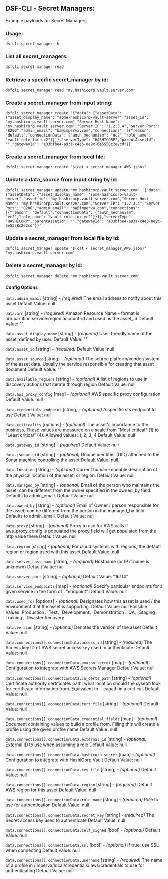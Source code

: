 ## DSF-CLI - Secret Managers:
Example payloads for Secret Managers

### Usage:
`dsfcli secret_manager -h`

### List all secret_managers:
`dsfcli secret_manager read`

### Retrieve a specific secret_manager by id:
`dsfcli secret_manager read "my.hashicorp.vault.server.com"`

### Create a secret_manager from input string:
`dsfcli secret_manager create '{"data": {"assetData": {"asset_display_name": "some-hashicorp-vault-server","asset_id": "my.hashicorp.vault.server.com","Server Host Name": "my.hashicorp.vault.server.com","Server IP": "1.2.3.4","Server Port": "8200","admin_email": "ba@imperva.com","connections": [{"reason": "default","connectionData": {"auth_mechanism": "ec2","role_name": "vault-role-for-ec2"}}]},"serverType": "HASHICORP","parentAssetId": "","gatewayId": "e33bfbe4-a93a-c4e5-8e9c-6e5558c2e2cd"}}'`

### Create a secret_manager from local file:
`dsfcli secret_manager create "$(cat < secret_manager_AWS.json)"`

### Update a data_source from input string by id:
`dsfcli secret_manager update "my.hashicorp.vault.server.com" '{"data": {"assetData": {"asset_display_name": "some-hashicorp-vault-server","asset_id": "my.hashicorp.vault.server.com","Server Host Name": "my.hashicorp.vault.server.com","Server IP": "1.2.3.4","Server Port": "8200","admin_email": "ba@imperva.com","connections": [{"reason": "default","connectionData": {"auth_mechanism": "ec2","role_name": "vault-role-for-ec2"}}]},"serverType": "HASHICORP","parentAssetId": "","gatewayId": "e33bfbe4-a93a-c4e5-8e9c-6e5558c2e2cd"}}'`

### Update a secret_manager from local file by id:
`dsfcli secret_manager update "$(cat < secret_manager_AWS.json)" "my.hashicorp.vault.server.com"`

### Delete a secret_manager by id:
`dsfcli secret_manager delete "my.hashicorp.vault.server.com"`

#### Config Options ####

`data.admin_email` [string] - _(required)_ The email address to notify about this asset Default Value: null

`data.arn` [string] - _(required)_ Amazon Resource Name - format is arn:partition:service:region:account-id and used as the asset_id Default Value: ""

`data.asset_display_name` [string] - _(required)_ User-friendly name of the asset, defined by user. Default Value: ""

`data.asset_id` [string] - _(required)_  Default Value: null

`data.asset_source` [string] - _(optional)_ The source platform/vendor/system of the asset data. Usually the service responsible for creating that asset document Default Value: ""

`data.available_regions` [string] - _(optional)_ A list of regions to use in discovery actions that iterate through region Default Value: null

`data.aws_proxy_config` [map] - _(optional)_ AWS specific proxy configuration Default Value: null

`data.credentials_endpoint` [string] - _(optional)_ A specific sts endpoint to use Default Value: null

`data.criticality` [options] - _(optional)_ The asset's importance to the business. These values are measured on a scale from "Most critical" (1) to "Least critical" (4). Allowed values: 1, 2, 3, 4 Default Value: null

`data.gateway_id` [string] - _(required)_  Default Value: null

`data.jsonar_uid` [string] - _(optional)_ Unique identifier (UID) attached to the Sonar machine controlling the asset Default Value: null

`data.location` [string] - _(optional)_ Current human-readable description of the physical location of the asset, or region. Default Value: null

`data.managed_by` [string] - _(optional)_ Email of the person who maintains the asset; can be different from the owner specified in the owned_by field. Defaults to admin_email. Default Value: null

`data.owned_by` [string] - _(optional)_ Email of Owner / person responsible for the asset; can be different from the person in the managed_by field. Defaults to admin_email. Default Value: null

`data.proxy` [string] - _(optional)_ Proxy to use for AWS calls if aws_proxy_config is populated the proxy field will get populated from the http value there Default Value: null

`data.region` [string] - _(optional)_ For cloud systems with regions, the default region or region used with this asset Default Value: null

`data.server_host_name` [string] - _(required)_ Hostname (or IP if name is unknown) Default Value: null

`data.server_port` [string] - _(optional)_  Default Value: "16114"

`data.service_endpoints` [map] - _(optional)_ Specify particular endpoints for a given service in the form of <service name>: "endpoint" Default Value: null

`data.used_for` [options] - _(optional)_ Designates how this asset is used / the environment that the asset is supporting. Default Value: null Possible Values: Production`, `Test`, `Development`, `Demonstration`, `QA`, `Staging`, `Training`, `Disaster Recovery

`data.version` [string] - _(optional)_ Denotes the version of the asset Default Value: null

`data.connections[].connectionData.access_id` [string] - _(required)_ The Access key ID of AWS secret access key used to authenticate Default Value: null

`data.connections[].connectionData.amazon_secret` [map] - _(optional)_ Configuration to integrate with AWS Secrets Manager Default Value: null

`data.connections[].connectionData.ca_certs_path` [string] - _(optional)_ Certificate authority certificates path; what location should the sysetm look for certificate information from. Equivalent to --capath in a curl call Default Value: null

`data.connections[].connectionData.cert_file` [string] - _(optional)_  Default Value: null

`data.connections[].connectionData.credential_fields` [map] - _(optional)_ Document containing values to build a profile from. Filling this will create a profile using the given profile name Default Value: null

`data.connections[].connectionData.external_id` [string] - _(optional)_ External ID to use when assuming a role Default Value: null

`data.connections[].connectionData.hashicorp_secret` [map] - _(optional)_ Configuration to integrate with HashiCorp Vault Default Value: null

`data.connections[].connectionData.key_file` [string] - _(optional)_  Default Value: null

`data.connections[].connectionData.region` [string] - _(required)_ Default AWS region for this asset Default Value: null

`data.connections[].connectionData.role_name` [string] - _(required)_ Role to use for authentication Default Value: null

`data.connections[].connectionData.secret_key` [string] - _(required)_ The Secret access key used to authenticate Default Value: null

`data.connections[].connectionData.self_signed` [bool] - _(optional)_  Default Value: null

`data.connections[].connectionData.ssl` [bool] - _(optional)_ If true, use SSL when connecting Default Value: null

`data.connections[].connectionData.username` [string] - _(required)_ The name of a profile in /imperva/local/credentials/.aws/credentials to use for authenticating Default Value: null
